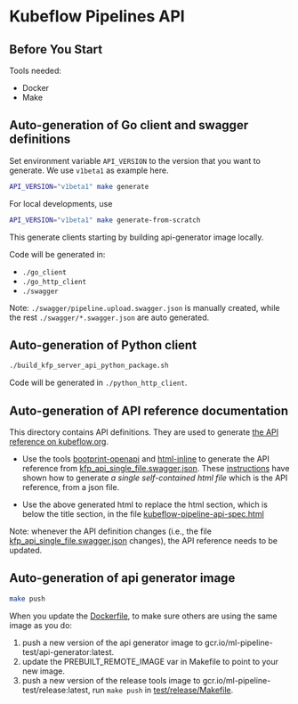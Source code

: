 # Kubeflow Pipelines API

## Before You Start

Tools needed:

* Docker
* Make

## Auto-generation of Go client and swagger definitions

Set environment variable `API_VERSION` to the version that you want to generate. We use `v1beta1` as example here.

```bash
API_VERSION="v1beta1" make generate
```

For local developments, use 
```bash
API_VERSION="v1beta1" make generate-from-scratch
```
This generate clients starting by building api-generator image locally.

Code will be generated in:

* `./go_client`
* `./go_http_client`
* `./swagger`

Note: `./swagger/pipeline.upload.swagger.json` is manually created, while the rest `./swagger/*.swagger.json` are auto generated.

## Auto-generation of Python client

```bash
./build_kfp_server_api_python_package.sh
```

Code will be generated in `./python_http_client`.

## Auto-generation of API reference documentation

This directory contains API definitions. They are used to generate [the API reference on kubeflow.org](https://www.kubeflow.org/docs/pipelines/reference/api/kubeflow-pipeline-api-spec/).

* Use the tools [bootprint-openapi](https://github.com/bootprint/bootprint-monorepo/tree/master/packages/bootprint-openapi) and [html-inline](https://github.com/substack/html-inline) to generate the API reference from [kfp_api_single_file.swagger.json](https://github.com/kubeflow/pipelines/blob/master/backend/api/swagger/kfp_api_single_file.swagger.json). These [instructions](https://github.com/bootprint/bootprint-monorepo/tree/master/packages/bootprint-openapi#bootprint-openapi) have shown how to generate *a single self-contained html file* which is the API reference, from a json file.

* Use the above generated html to replace the html section, which is below the title section, in the file [kubeflow-pipeline-api-spec.html](https://github.com/kubeflow/website/blob/master/content/en/docs/pipelines/reference/api/kubeflow-pipeline-api-spec.html)

Note: whenever the API definition changes (i.e., the file [kfp_api_single_file.swagger.json](https://github.com/kubeflow/pipelines/blob/master/backend/api/swagger/kfp_api_single_file.swagger.json) changes), the API reference needs to be updated.

## Auto-generation of api generator image

```bash
make push
```

When you update the [Dockerfile](`./Dockerfile`), to make sure others are using the same image as you do:

1. push a new version of the api generator image to gcr.io/ml-pipeline-test/api-generator:latest.
2. update the PREBUILT_REMOTE_IMAGE var in Makefile to point to your new image.
3. push a new version of the release tools image to gcr.io/ml-pipeline-test/release:latest, run `make push` in [test/release/Makefile](../../test/release/Makefile).
